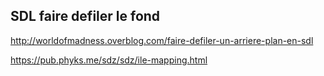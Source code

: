 ## SDL faire defiler le fond
 http://worldofmadness.overblog.com/faire-defiler-un-arriere-plan-en-sdl
 
 https://pub.phyks.me/sdz/sdz/ile-mapping.html